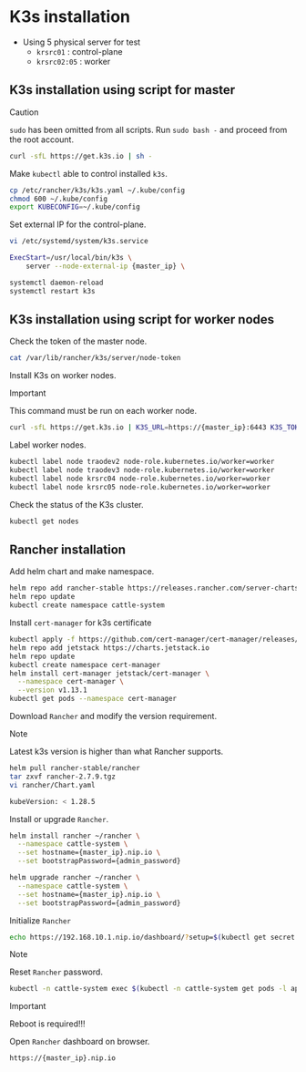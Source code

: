 # K3s installation

- Using 5 physical server for test
  - `krsrc01` :  control-plane
  - `krsrc02:05` :  worker

## K3s installation using script for master

> [!CAUTION]
> `sudo` has been omitted from all scripts. Run `sudo bash -` and proceed from the root account.

```bash
curl -sfL https://get.k3s.io | sh -
```

Make `kubectl` able to control installed `k3s`.

```bash
cp /etc/rancher/k3s/k3s.yaml ~/.kube/config
chmod 600 ~/.kube/config
export KUBECONFIG=~/.kube/config
```

Set external IP for the control-plane.

```bash
vi /etc/systemd/system/k3s.service

ExecStart=/usr/local/bin/k3s \
    server --node-external-ip {master_ip} \

systemctl daemon-reload
systemctl restart k3s
```

## K3s installation using script for worker nodes

Check the token of the master node.

```bash
cat /var/lib/rancher/k3s/server/node-token
```

Install K3s on worker nodes.

> [!IMPORTANT]
> This command must be run on each worker node.

```bash
curl -sfL https://get.k3s.io | K3S_URL=https://{master_ip}:6443 K3S_TOKEN={master_token} sh -
```

Label worker nodes.

```bash
kubectl label node traodev2 node-role.kubernetes.io/worker=worker
kubectl label node traodev3 node-role.kubernetes.io/worker=worker
kubectl label node krsrc04 node-role.kubernetes.io/worker=worker
kubectl label node krsrc05 node-role.kubernetes.io/worker=worker
```

Check the status of the K3s cluster.

```bash
kubectl get nodes
```

## Rancher installation

Add helm chart and make namespace.

```bash
helm repo add rancher-stable https://releases.rancher.com/server-charts/stable
helm repo update
kubectl create namespace cattle-system
```

Install `cert-manager` for k3s certificate

```bash
kubectl apply -f https://github.com/cert-manager/cert-manager/releases/download/v1.13.1/cert-manager.crds.yaml
helm repo add jetstack https://charts.jetstack.io
helm repo update
kubectl create namespace cert-manager
helm install cert-manager jetstack/cert-manager \
  --namespace cert-manager \
  --version v1.13.1
kubectl get pods --namespace cert-manager
```

Download `Rancher` and modify the version requirement.

> [!NOTE]
> Latest k3s version is higher than what Rancher supports.

```bash
helm pull rancher-stable/rancher
tar zxvf rancher-2.7.9.tgz
vi rancher/Chart.yaml

kubeVersion: < 1.28.5
```

Install or upgrade `Rancher`.

```bash
helm install rancher ~/rancher \
  --namespace cattle-system \
  --set hostname={master_ip}.nip.io \
  --set bootstrapPassword={admin_password}

helm upgrade rancher ~/rancher \
  --namespace cattle-system \
  --set hostname={master_ip}.nip.io \
  --set bootstrapPassword={admin_password}
```

Initialize `Rancher`

```bash
echo https://192.168.10.1.nip.io/dashboard/?setup=$(kubectl get secret --namespace cattle-system bootstrap-secret -o go-template='{{.data.bootstrapPassword|base64decode}}')
```

> [!NOTE]
> Reset `Rancher` password.
> ```bash
> kubectl -n cattle-system exec $(kubectl -n cattle-system get pods -l app=rancher --no-headers | head -1 | awk '{ print $1 }') -c rancher -- reset-password
> ```

> [!IMPORTANT]
> Reboot is required!!!

Open `Rancher` dashboard on browser.

```bash
https://{master_ip}.nip.io
```

